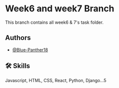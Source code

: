 # Week6 and week7 Branch

This branch contains all week6 & 7's task folder.


 


## Authors

- [@Blue-Panther18](https://www.github.com/Blue-Panther18)


## 🛠 Skills
Javascript, HTML, CSS, React, Python, Django...5
